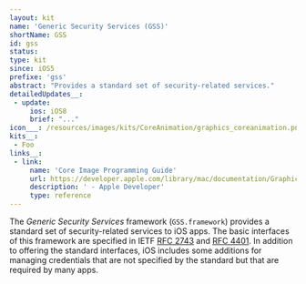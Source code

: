 ```yaml
---
layout: kit
name: 'Generic Security Services (GSS)'
shortName: GSS
id: gss
status:
type: kit
since: iOS5
prefixe: 'gss'
abstract: "Provides a standard set of security-related services."
detailedUpdates__:
 - update:
     ios: iOS8
     brief: "..."
icon___: /resources/images/kits/CoreAnimation/graphics_coreanimation.png
kits__:
 - Foo
links__:
 - link:
     name: 'Core Image Programming Guide'
     url: https://developer.apple.com/library/mac/documentation/GraphicsImaging/Conceptual/CoreImaging/ci_intro/ci_intro.html
     description: ' - Apple Developer'
     type: reference
---
```


The *Generic Security Services* framework (`GSS.framework`) provides a standard set of security-related services to iOS apps. The basic interfaces of this framework are specified in IETF [RFC 2743](http://www.ietf.org/rfc/rfc2743.txt) and [RFC 4401](http://tools.ietf.org/html/rfc4401). In addition to offering the standard interfaces, iOS includes some additions for managing credentials that are not specified by the standard but that are required by many apps.


